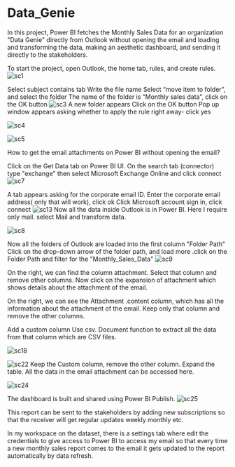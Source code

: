 # Data_Genie
In this project, Power BI fetches the Monthly Sales Data for an organization "Data Genie" directly from Outlook without opening the email and loading and transforming the data, making an aesthetic dashboard, and sending it directly to the stakeholders.

To start the project, open Outlook, the home tab, rules, and create rules.
![sc1](https://github.com/mithrachandran/Data_Genie/assets/145925652/a9c3580d-a06f-4b3c-9e52-c6e3e8eb8d9c)

Select subject contains tab
Write the file name
Select “move item to folder”, and select the folder 
The name of the folder is “Monthly sales data”, click on the OK button
![sc3](https://github.com/mithrachandran/Data_Genie/assets/145925652/a552ac9f-408f-4487-b5ce-57f1ec4dbb5b)
A new folder appears
Click on the OK button
Pop up window appears asking whether to apply the rule right away- click yes

![sc4](https://github.com/mithrachandran/Data_Genie/assets/145925652/6f71e454-e68b-41ab-834d-f6b0502fe8fa)

![sc5](https://github.com/mithrachandran/Data_Genie/assets/145925652/1e9f7d47-0039-4f84-84c0-104440997207)

How to get the email attachments on Power BI without opening the email?

Click on the Get Data tab on Power BI UI.
On the search tab (connector) type "exchange" then select Microsoft Exchange Online and click connect
![sc7](https://github.com/mithrachandran/Data_Genie/assets/145925652/08d73386-6129-4ce4-9518-41de3c8d3d97)

A tab appears asking for the corporate email ID. Enter the corporate email address( only that will work), click ok
Click Microsoft account sign in, click connect
![sc13](https://github.com/mithrachandran/Data_Genie/assets/145925652/8fc4fe2e-829f-4927-8a70-0ab577d7197f)
Now all the data inside Outlook is in Power BI. Here I require only mail. select Mail and transform data.

![sc8](https://github.com/mithrachandran/Data_Genie/assets/145925652/cd8aa79a-a3b7-4d83-afca-ef960d046cc7)

Now all the folders of Outlook are loaded into the first column "Folder Path"
Click on the drop-down arrow of the folder path, and load more .click on the Folder Path and filter for the "Monthly_Sales_Data"
![sc9](https://github.com/mithrachandran/Data_Genie/assets/145925652/0b693949-cf9b-40cd-9078-71637f6ba12d)

On the right, we can find the column attachment. Select that column and remove other columns.
Now click on the expansion of attachment which shows details about the attachment of the email.

On the right, we can see the Attachment .content column, which has all the information about the attachment of the email.  Keep only that column and remove the other columns.

Add a custom column
Use csv. Document function to extract all the data from that column which are CSV files.

![sc18](https://github.com/mithrachandran/Data_Genie/assets/145925652/36156139-c05e-4402-b827-5e615a428e9e)

![sc22](https://github.com/mithrachandran/Data_Genie/assets/145925652/4e41d03a-641a-4b9c-8dac-e982ae590df8)
Keep the Custom column, remove the other column. Expand the table. All the data in the email attachment can be accessed here.

![sc24](https://github.com/mithrachandran/Data_Genie/assets/145925652/17e64bdb-77e7-4774-9d5a-555ce2fbfc09)

The dashboard is built and shared using Power BI Publish.
![sc25](https://github.com/mithrachandran/Data_Genie/assets/145925652/e149ff8b-d685-40c4-b78f-5607a70d8ec2)

This report can be sent to the stakeholders by adding new subscriptions so that the receiver will get regular updates weekly monthly etc.

In my workspace on the dataset, there is a settings tab where edit the credentials to give access to Power BI to access my email so that every time a new monthly sales report comes to the email it gets updated to the report automatically by data refresh.



